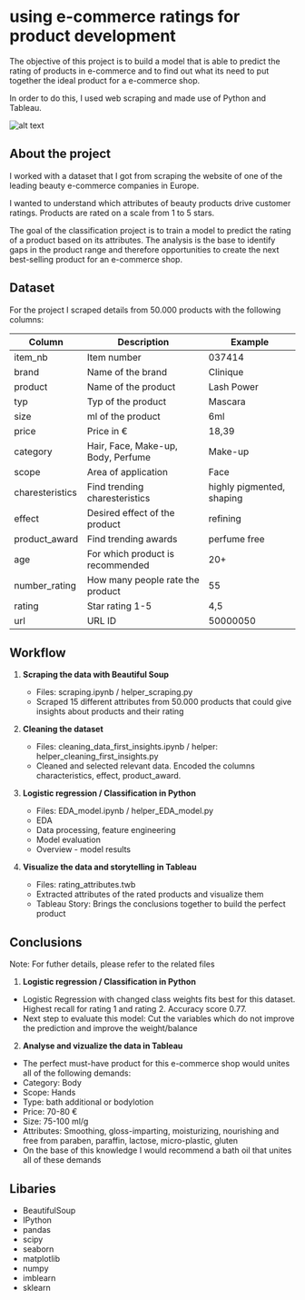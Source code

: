# using e-commerce ratings for product development

The objective of this project is to build a model that is able to predict the rating of products in e-commerce and to find out what its need to put together the ideal product for a e-commerce shop. 

In order to do this, I used web scraping and made use of Python and Tableau.

![alt text](https://img.freepik.com/vecteurs-libre/gens-tiennent-etoiles-illustration-concept-illustration-concept-client-commentaires-illustration-style-cartoon-plat_313437-1.jpg?size=626&ext=jpg)

## About the project

I worked with a dataset that I got from scraping the website of one of the leading beauty e-commerce companies in Europe. 

I wanted to understand which attributes of beauty products drive customer ratings. Products are rated on a scale from 1 to 5 stars.

The goal of the classification project is to train a model to predict the rating of a product based on its attributes. The analysis is the base to identify gaps in the product range and therefore opportunities to create the next best-selling product for an e-commerce shop.

## Dataset 
For the project I scraped details from 50.000 products with the following columns:  


| Column           | Description                        | Example                   |
|------------------|------------------------------------|---------------------------|
| item_nb          | Item number                        | 037414                    |
| brand            | Name of the brand                  | Clinique                  |
| product          | Name of the product                | Lash Power                |
| typ              | Typ of the product                 | Mascara                   |
| size             | ml of the product                  | 6ml                       |
| price            | Price in €                         | 18,39                     |
| category         | Hair, Face, Make-up, Body, Perfume | Make-up                   |
| scope            | Area of application                | Face                      |
| charesteristics  | Find trending charesteristics      | highly pigmented, shaping |
| effect           | Desired effect of the product      | refining                  |
| product_award    | Find trending awards               | perfume free              |
| age              | For which product is recommended   | 20+                       |
| number_rating    | How many people rate the product   | 55                        |
| rating           | Star rating 1-5                    | 4,5                       |
| url              | URL ID                             | 50000050                  |



## Workflow


1. **Scraping the data with Beautiful Soup**
    - Files: scraping.ipynb / helper_scraping.py
    - Scraped 15 different attributes from 50.000 products that could give insights about products and their rating 

1. **Cleaning the dataset**
    - Files: cleaning_data_first_insights.ipynb / helper: helper_cleaning_first_insights.py
    - Cleaned and selected relevant data. Encoded the columns characteristics, effect, product_award.
  
2.  **Logistic regression / Classification in Python** 
    - Files: EDA_model.ipynb / helper_EDA_model.py
    - EDA
    - Data processing, feature engineering
    - Model evaluation
    - Overview - model results

  
3. **Visualize the data and storytelling in Tableau** 
    - Files: rating_attributes.twb 
    - Extracted attributes of the rated products and visualize them 
    - Tableau Story: Brings the conclusions together to build the perfect product  


## Conclusions
Note: For futher details, please refer to the related files


1.  **Logistic regression / Classification in Python** 
- Logistic Regression with changed class weights fits best for this dataset. Highest recall for rating 1 and rating 2. Accuracy score 0.77.  
- Next step to evaluate this model: Cut the variables which do not improve the prediction and improve the weight/balance


2. **Analyse and vizualize the data in Tableau** 
- The perfect must-have product for this e-commerce shop would unites all of the following demands:
- Category: Body 
- Scope: Hands 
- Type: bath additional or bodylotion
- Price: 70-80 € 
- Size: 75-100 ml/g 
- Attributes: Smoothing, gloss-imparting, moisturizing, nourishing and free from paraben, paraffin, lactose, micro-plastic, gluten 
- On the base of this knowledge I would recommend a bath oil that unites all of these demands 

## Libaries 
- BeautifulSoup
- IPython
- pandas
- scipy
- seaborn
- matplotlib
- numpy
- imblearn
- sklearn
